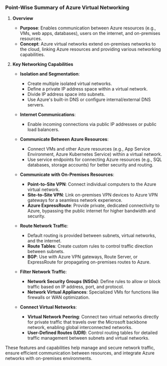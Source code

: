 ### **Point-Wise Summary of Azure Virtual Networking**

1. **Overview**
   - **Purpose**: Enables communication between Azure resources (e.g., VMs, web apps, databases), users on the internet, and on-premises resources.
   - **Concept**: Azure virtual networks extend on-premises networks to the cloud, linking Azure resources and providing various networking capabilities.

2. **Key Networking Capabilities**
   - **Isolation and Segmentation**: 
     - Create multiple isolated virtual networks.
     - Define a private IP address space within a virtual network.
     - Divide IP address space into subnets.
     - Use Azure's built-in DNS or configure internal/external DNS servers.

   - **Internet Communications**:
     - Enable incoming connections via public IP addresses or public load balancers.

   - **Communicate Between Azure Resources**:
     - Connect VMs and other Azure resources (e.g., App Service Environment, Azure Kubernetes Service) within a virtual network.
     - Use service endpoints for connecting Azure resources (e.g., SQL databases, storage accounts) for better security and routing.

   - **Communicate with On-Premises Resources**:
     - **Point-to-Site VPN**: Connect individual computers to the Azure virtual network.
     - **Site-to-Site VPN**: Link on-premises VPN devices to Azure VPN gateways for a seamless network experience.
     - **Azure ExpressRoute**: Provide private, dedicated connectivity to Azure, bypassing the public internet for higher bandwidth and security.

   - **Route Network Traffic**:
     - Default routing is provided between subnets, virtual networks, and the internet.
     - **Route Tables**: Create custom rules to control traffic direction between subnets.
     - **BGP**: Use with Azure VPN gateways, Route Server, or ExpressRoute for propagating on-premises routes to Azure.

   - **Filter Network Traffic**:
     - **Network Security Groups (NSGs)**: Define rules to allow or block traffic based on IP address, port, and protocol.
     - **Network Virtual Appliances**: Specialized VMs for functions like firewalls or WAN optimization.

   - **Connect Virtual Networks**:
     - **Virtual Network Peering**: Connect two virtual networks directly for private traffic that travels over the Microsoft backbone network, enabling global interconnected networks.
     - **User-Defined Routes (UDR)**: Control routing tables for detailed traffic management between subnets and virtual networks.

These features and capabilities help manage and secure network traffic, ensure efficient communication between resources, and integrate Azure networks with on-premises environments.